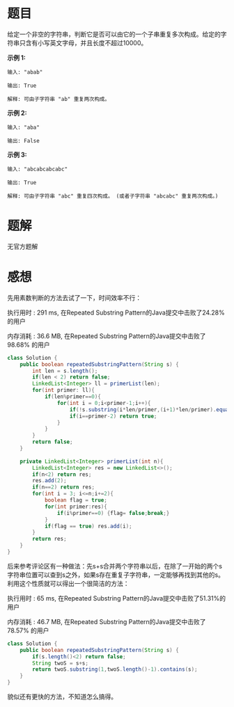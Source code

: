 # 题目

给定一个非空的字符串，判断它是否可以由它的一个子串重复多次构成。给定的字符串只含有小写英文字母，并且长度不超过10000。

**示例 1:**

```
输入: "abab"

输出: True

解释: 可由子字符串 "ab" 重复两次构成。
```

**示例 2:**

```
输入: "aba"

输出: False
```

**示例 3:**

```
输入: "abcabcabcabc"

输出: True

解释: 可由子字符串 "abc" 重复四次构成。 (或者子字符串 "abcabc" 重复两次构成。)
```

# 题解

无官方题解

# 感想

先用素数判断的方法去试了一下，时间效率不行：

执行用时 : 291 ms, 在Repeated Substring Pattern的Java提交中击败了24.28%的用户

内存消耗 : 36.6 MB, 在Repeated Substring Pattern的Java提交中击败了98.68% 的用户

```java
class Solution {
    public boolean repeatedSubstringPattern(String s) {
        int len = s.length();
        if(len < 2) return false;
        LinkedList<Integer> ll = primerList(len);
        for(int primer: ll){
            if(len%primer==0){
                for(int i = 0;i<primer-1;i++){
                    if(!s.substring(i*len/primer,(i+1)*len/primer).equals(s.substring((i+1)*len/primer,(i+2)*len/primer))) break;
                    if(i==primer-2) return true;
                }
            }
        }
        return false;
    }
    
    private LinkedList<Integer> primerList(int n){
        LinkedList<Integer> res = new LinkedList<>();
        if(n<2) return res;
        res.add(2);
        if(n==2) return res;
        for(int i = 3; i<=n;i+=2){
            boolean flag = true;
            for(int primer:res){
                if(i%primer==0) {flag= false;break;}
            }
            if(flag == true) res.add(i);
        }
        return res;
    }
}
```

后来参考评论区有一种做法：先s+s合并两个字符串以后，在除了一开始的两个s字符串位置可以查到s之外，如果s存在重复子字符串，一定能够再找到其他的s。利用这个性质就可以得出一个很简洁的方法：

执行用时 : 65 ms, 在Repeated Substring Pattern的Java提交中击败了51.31%的用户

内存消耗 : 46.7 MB, 在Repeated Substring Pattern的Java提交中击败了78.57% 的用户

```java
class Solution {
    public boolean repeatedSubstringPattern(String s) {
        if(s.length()<2) return false;
        String twoS = s+s;
        return twoS.substring(1,twoS.length()-1).contains(s);
    }
}
```

貌似还有更快的方法，不知道怎么搞得。